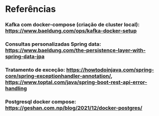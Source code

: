 # Referências
### Kafka com docker-compose (criação de cluster local): https://www.baeldung.com/ops/kafka-docker-setup

### Consultas personalizadas Spring data: https://www.baeldung.com/the-persistence-layer-with-spring-data-jpa


### Tratamento de exceção: https://howtodoinjava.com/spring-core/spring-exceptionhandler-annotation/, https://www.toptal.com/java/spring-boot-rest-api-error-handling

### Postgresql docker compose: https://geshan.com.np/blog/2021/12/docker-postgres/